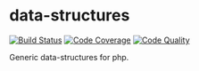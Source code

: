 # data-structures

[![Build Status](https://scrutinizer-ci.com/g/daikon-cqrs/data-structures/badges/build.png?b=master)](https://scrutinizer-ci.com/g/daikon-cqrs/data-structures/build-status/master)
[![Code Coverage](https://scrutinizer-ci.com/g/daikon-cqrs/data-structures/badges/coverage.png?b=master)](https://scrutinizer-ci.com/g/daikon-cqrs/data-structures/?branch=master)
[![Code Quality](https://scrutinizer-ci.com/g/daikon-cqrs/data-structures/badges/quality-score.png?b=master)](https://scrutinizer-ci.com/g/daikon-cqrs/data-structures/?branch=master)

Generic data-structures for php.
